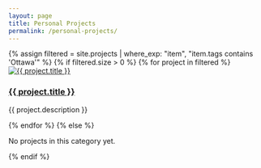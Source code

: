 ```yaml
---
layout: page
title: Personal Projects
permalink: /personal-projects/
---
```




  <div class="projects-gallery">
    {% assign filtered = site.projects | where_exp: "item", "item.tags contains 'Ottawa'" %}
    {% if filtered.size > 0 %}
      {% for project in filtered %}
        <div class="project-card">
          <a href="{{ project.url | relative_url }}">
            <img src="{{ project.image }}" alt="{{ project.title }}" />
            <h3>{{ project.title }}</h3>
          </a>
          <p>{{ project.description }}</p>
        </div>
      {% endfor %}
    {% else %}
      <p>No projects in this category yet.</p>
    {% endif %}
  </div>

